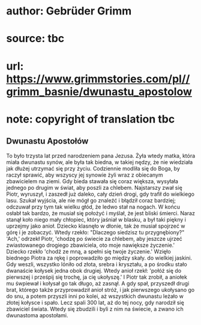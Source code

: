 # author: Gebrüder Grimm
# source: tbc
# url: https://www.grimmstories.com/pl//grimm_basnie/dwunastu_apostolow
# note: copyright of translation tbc

## Dwunastu Apostołów 

To było trzysta lat przed narodzeniem pana Jezusa. Żyła wtedy matka,
która miała dwunastu synów, ale była tak biedna, w takiej nędzy, że nie
wiedziała jak dłużej utrzymać się przy życiu. Codziennie modliła się do
Boga, by raczył sprawić, aby wszyscy jej synowie żyli wraz z obiecanym
zbawicielem na ziemi. Gdy bieda stawała się coraz większa, wysyłała
jednego po drugim w świat, aby poszli za chlebem. Najstarszy zwał się
Piotr, wyruszył, i zaszedł już daleko, cały dzień drogi, gdy trafił do
wielkiego lasu. Szukał wyjścia, ale nie mógł go znaleźć i błądził coraz
bardziej; odczuwał przy tym tak wielku głód, że ledwo stał na nogach. W
końcu osłabł tak bardzo, że musiał się położyć i myślał, że jest bliski
śmierci. Naraz stanął koło niego mały chłopiec, który jaśniał w blasku,
a był taki piękny i uprzejmy jako anioł. Dziecko klasnęło w dłonie, tak
że musiał spojrzeć w górę i je zobaczyć. Wtedy rzekło: "Dlaczego
siedzisz tu przygnębiony?" 'Ach,' odrzekł Piotr, 'chodzę po świecie
za chlebem, aby jeszcze ujrzeć zwiastowanego drogiego zbawiciela, oto
moje nawiększe życzenie.' Dziecko rzekło 'chodź ze mną, a spełni się
twoje życzenie.' Wzięło biednego Piotra za rękę i poprowadziło go
między skały. do wielkiej jaskini. Gdy weszli, wszystko lóniło od złota,
srebra i kryształu, a po środku stało dwanaście kołysek jedna obok
drugiej. Wtedy anioł rzekł: 'połóż się do pierwszej i prześpij się
trochę, ja cię ukołyszę.' I Piotr tak zrobił, a aniołek mu śwpiewał i
kołysał go tak długo, aż zasnął. A gdy spał, przyszedł drugi brat,
którego także przyprowadził anioł stróż, i jak pierwszego ukołysano go
do snu, a potem przyszli inni po kolei, aż wszystkich dwunastu leżało w
złotej kołysce i spało. Lecz spali 300 lat, aż do tej nocy, gdy narodził
się zbawiciel świata. Wtedy się zbudzili i byli z nim na świecie, a
zwano ich dwunastoma apostołami.
